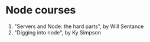 # Node courses

1. "Servers and Node: the hard parts", by Will Sentance
2. "Digging into node", by Ky Simpson

